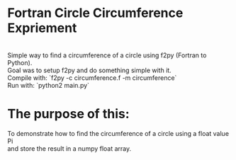 <h1>Fortran Circle Circumference Expriement</h1><br>
Simple way to find a circumference of a circle using f2py (Fortran to Python).<br>
Goal was to setup f2py and do something simple with it.<br>
Compile with:
`f2py -c circumference.f -m circumference`<br>
Run with:
`python2 main.py`<br>
<h1>The purpose of this:</h1>
To demonstrate how to find the circumference of a circle using a float value Pi<br>
and store the result in a numpy float array.<br>
